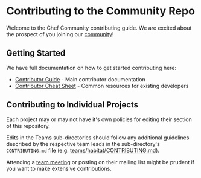 # Contributing to the Community Repo

Welcome to the Chef Community contributing guide. We are excited about the prospect of you joining our [community](https://github.com/chef/chef-oss-practices)!

## Getting Started

We have full documentation on how to get started contributing here: 

- [Contributor Guide](http://github.com/chef/chef-oss-practices/contributors/guide) - Main contributor documentation
- [Contributor Cheat Sheet](https://github.com/chef/chef-oss-practices/contributors/guide/contributor-cheatsheet.md) - Common resources for existing developers

## Contributing to Individual Projects

Each project may or may not have it's own policies for editing their section of this repository.

Edits in the Teams sub-directories should follow any additional guidelines described
by the respective team leads in the sub-directory's `CONTRIBUTING.md` file
(e.g. [teams/habitat/CONTRIBUTING.md](/teams/habitat/CONTRIBUTING.md)).

Attending a [team meeting](/teams/team-list.md) or posting on their mailing list might be prudent if you want to make extensive contributions.

